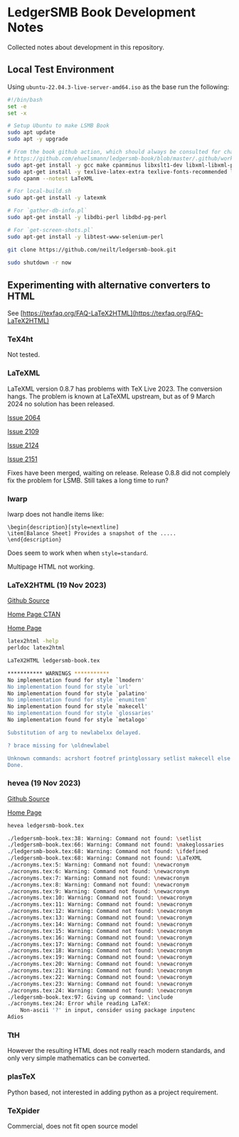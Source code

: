 # LedgerSMB Book Development Notes

Collected notes about development in this repository.

## Local Test Environment

Using `ubuntu-22.04.3-live-server-amd64.iso` as the base run the following:

```bash 
#!/bin/bash
set -e
set -x

# Setup Ubuntu to make LSMB Book 
sudo apt update
sudo apt -y upgrade

# From the book github action, which should always be consulted for changes.
# https://github.com/ehuelsmann/ledgersmb-book/blob/master/.github/workflows/typeset.yml
sudo apt-get install -y gcc make cpanminus libxslt1-dev libxml-libxml-perl 
sudo apt-get install -y texlive-latex-extra texlive-fonts-recommended libxml-perl latexml
sudo cpanm --notest LaTeXML

# For local-build.sh
sudo apt-get install -y latexmk

# For `gather-db-info.pl`
sudo apt-get install -y libdbi-perl libdbd-pg-perl 

# For `get-screen-shots.pl`
sudo apt-get install -y libtest-www-selenium-perl

git clone https://github.com/neilt/ledgersmb-book.git
				
sudo shutdown -r now
```

## Experimenting with alternative converters to HTML

See [https://texfaq.org/FAQ-LaTeX2HTML](https://texfaq.org/FAQ-LaTeX2HTML)

### TeX4ht

Not tested.

### LaTeXML

LaTeXML version 0.8.7 has problems with TeX Live 2023. The conversion hangs. The problem is known at LaTeXML upstream, but as of 9 March 2024 no solution has been released.

[Issue 2064](https://github.com/brucemiller/LaTeXML/issues/2064)

[Issue 2109](https://github.com/brucemiller/LaTeXML/pull/2109)

[Issue 2124](https://github.com/brucemiller/LaTeXML/issues/2124)

[Issue 2151](https://github.com/brucemiller/LaTeXML/pull/2151)

Fixes have been merged, waiting on release. Release 0.8.8 did not complely fix the problem for LSMB.  Still takes a long time to run?

### lwarp

lwarp does not handle items like:

```
\begin{description}[style=nextline]
\item[Balance Sheet] Provides a snapshot of the .....
\end{description}
```
Does seem to work when when `style=standard`.

Multipage HTML not working.

### LaTeX2HTML (19 Nov 2023)

[Github Source](https://github.com/latex2html/latex2html)

[Home Page CTAN](https://www.ctan.org/pkg/latex2html)

[Home Page](https://www.latex2html.org)

```bash
latex2html -help
perldoc latex2html

LaTeX2HTML ledgersmb-book.tex

*********** WARNINGS ***********  
No implementation found for style `lmodern'
No implementation found for style `url'
No implementation found for style `palatino'
No implementation found for style `enumitem'
No implementation found for style `makecell'
No implementation found for style `glossaries'
No implementation found for style `metalogo'

Substitution of arg to newlabelxx delayed.

? brace missing for \oldnewlabel

Unknown commands: acrshort footref printglossary setlist makecell else makeglossaries protected_at_file_at_percent LaTeXML ifdefined protected cleardoublepage fi ifpdf bullet XeLaTeX newacronym glspl newglossaryentry gls hypersetup 
Done.

```

### hevea (19 Nov 2023)

[Github Source](https://github.com/maranget/hevea)

[Home Page](https://hevea.inria.fr)

```bash
hevea ledgersmb-book.tex

./ledgersmb-book.tex:38: Warning: Command not found: \setlist
./ledgersmb-book.tex:66: Warning: Command not found: \makeglossaries
./ledgersmb-book.tex:68: Warning: Command not found: \ifdefined
./ledgersmb-book.tex:68: Warning: Command not found: \LaTeXML
./acronyms.tex:5: Warning: Command not found: \newacronym
./acronyms.tex:6: Warning: Command not found: \newacronym
./acronyms.tex:7: Warning: Command not found: \newacronym
./acronyms.tex:8: Warning: Command not found: \newacronym
./acronyms.tex:9: Warning: Command not found: \newacronym
./acronyms.tex:10: Warning: Command not found: \newacronym
./acronyms.tex:11: Warning: Command not found: \newacronym
./acronyms.tex:12: Warning: Command not found: \newacronym
./acronyms.tex:13: Warning: Command not found: \newacronym
./acronyms.tex:14: Warning: Command not found: \newacronym
./acronyms.tex:15: Warning: Command not found: \newacronym
./acronyms.tex:16: Warning: Command not found: \newacronym
./acronyms.tex:17: Warning: Command not found: \newacronym
./acronyms.tex:18: Warning: Command not found: \newacronym
./acronyms.tex:19: Warning: Command not found: \newacronym
./acronyms.tex:20: Warning: Command not found: \newacronym
./acronyms.tex:21: Warning: Command not found: \newacronym
./acronyms.tex:22: Warning: Command not found: \newacronym
./acronyms.tex:23: Warning: Command not found: \newacronym
./acronyms.tex:24: Warning: Command not found: \newacronym
./ledgersmb-book.tex:97: Giving up command: \include
./acronyms.tex:24: Error while reading LaTeX:
	Non-ascii '?' in input, consider using package inputenc
Adios

```

### TtH

However the resulting HTML does not really reach modern standards, and only very simple mathematics can be converted.

### plasTeX

Python based, not interested in adding python as a project requirement.

### TeXpider

Commercial, does not fit open source model